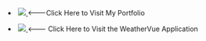 
<div id="badges">
<p><li><a href="https://barik-rajdeep.github.io/Portfolio-main/">
<img src="https://img.shields.io/badge/Portfolio-%20black">
</a> <---Click Here to Visit My Portfolio </li>
</div>


<div id="badges">
<p><li><a href="https://barik-rajdeep.github.io/weatherVue/">
<img src="https://img.shields.io/badge/Weather-blue">
</a> <--- Click Here to Visit the WeatherVue Application</li>
</div>
